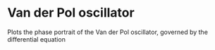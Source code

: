 # Van der Pol oscillator

Plots the phase portrait of the Van der Pol oscillator, governed by the differential equation